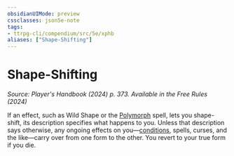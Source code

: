 ```yaml
---
obsidianUIMode: preview
cssclasses: json5e-note
tags:
- ttrpg-cli/compendium/src/5e/xphb
aliases: ["Shape-Shifting"]
---
```

# Shape-Shifting
*Source: Player's Handbook (2024) p. 373. Available in the Free Rules (2024)* 

If an effect, such as Wild Shape or the [Polymorph](3-Mechanics/CLI/spells/polymorph-xphb.md) spell, lets you shape-shift, its description specifies what happens to you. Unless that description says otherwise, any ongoing effects on you—[conditions](3-Mechanics/CLI/rules/variant-rules/condition-xphb.md), spells, curses, and the like—carry over from one form to the other. You revert to your true form if you die.